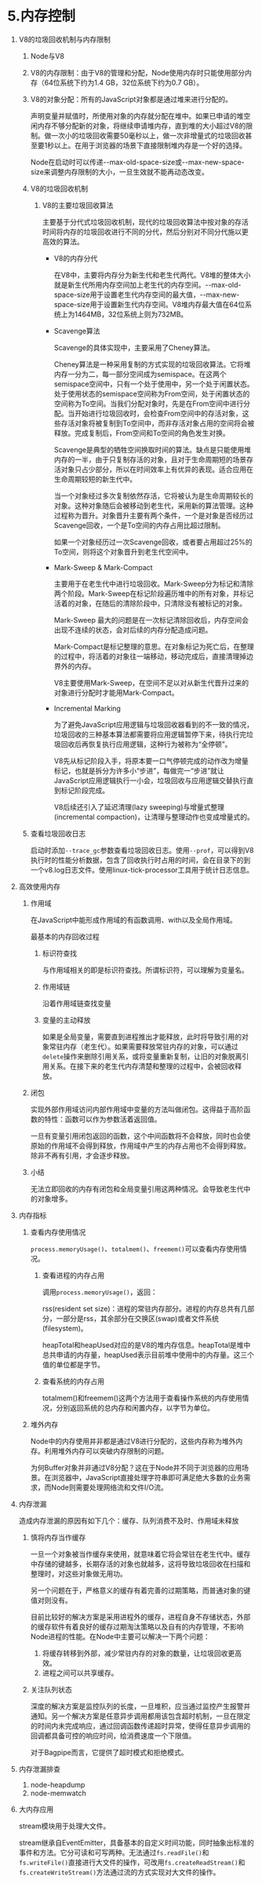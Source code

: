 # 5.内存控制

1. V8的垃圾回收机制与内存限制

   1. Node与V8

   2. V8的内存限制：由于V8的管理和分配，Node使用内存时只能使用部分内存（64位系统下约为1.4 GB，32位系统下约为0.7 GB）。

   3. V8的对象分配：所有的JavaScript对象都是通过堆来进行分配的。

      声明变量并赋值时，所使用对象的内存就分配在堆中。如果已申请的堆空闲内存不够分配新的对象，将继续申请堆内存，直到堆的大小超过V8的限制。做一次小的垃圾回收需要50毫秒以上，做一次非增量式的垃圾回收甚至要1秒以上。在用于浏览器的场景下直接限制堆内存是一个好的选择。
      
      Node在启动时可以传递--max-old-space-size或--max-new-space-size来调整内存限制的大小，一旦生效就不能再动态改变。

   4. V8的垃圾回收机制

      1. V8的主要垃圾回收算法

         主要基于分代式垃圾回收机制，现代的垃圾回收算法中按对象的存活时间将内存的垃圾回收进行不同的分代，然后分别对不同分代施以更高效的算法。

         - V8的内存分代

           在V8中，主要将内存分为新生代和老生代两代。V8堆的整体大小就是新生代所用内存空间加上老生代的内存空间。--max-old-space-size用于设置老生代内存空间的最大值，--max-new-space-size用于设置新生代内存空间。V8堆内存最大值在64位系统上为1464MB，32位系统上则为732MB。

         - Scavenge算法

           Scavenge的具体实现中，主要采用了Cheney算法。
           
           Cheney算法是一种采用复制的方式实现的垃圾回收算法。它将堆内存一分为二，每一部分空间成为semispace。在这两个semispace空间中，只有一个处于使用中，另一个处于闲置状态。处于使用状态的semispace空间称为From空间，处于闲置状态的空间称为To空间。当我们分配对象时，先是在From空间中进行分配。当开始进行垃圾回收时，会检查From空间中的存活对象，这些存活对象将被复制到To空间中，而非存活对象占用的空间将会被释放。完成复制后，From空间和To空间的角色发生对换。

           Scavenge是典型的牺牲空间换取时间的算法。缺点是只能使用堆内存的一半，由于只复制存活的对象，且对于生命周期短的场景存活对象只占少部分，所以在时间效率上有优异的表现。适合应用在生命周期较短的新生代中。

           当一个对象经过多次复制依然存活，它将被认为是生命周期较长的对象。这种对象随后会被移动到老生代，采用新的算法管理。这种过程称为晋升。对象晋升主要有两个条件，一个是对象是否经历过Scavenge回收，一个是To空间的内存占用比超过限制。

           如果一个对象经历过一次Scavenge回收，或者要占用超过25%的To空间，则将这个对象晋升到老生代空间中。

         - Mark-Sweep & Mark-Compact

           主要用于在老生代中进行垃圾回收。Mark-Sweep分为标记和清除两个阶段。Mark-Sweep在标记阶段遍历堆中的所有对象，并标记活着的对象，在随后的清除阶段中，只清除没有被标记的对象。
           
           Mark-Sweep 最大的问题是在一次标记清除回收后，内存空间会出现不连续的状态，会对后续的内存分配造成问题。

           Mark-Compact是标记整理的意思。在对象标记为死亡后，在整理的过程中，将活着的对象往一端移动，移动完成后，直接清理掉边界外的内存。

           V8主要使用Mark-Sweep，在空间不足以对从新生代晋升过来的对象进行分配时才能用Mark-Compact。

         - Incremental Marking

           为了避免JavaScript应用逻辑与垃圾回收器看到的不一致的情况，垃圾回收的三种基本算法都需要将应用逻辑暂停下来，待执行完垃圾回收后再恢复执行应用逻辑，这种行为被称为“全停顿”。

           V8先从标记阶段入手，将原本要一口气停顿完成的动作改为增量标记，也就是拆分为许多小“步进”，每做完一“步进”就让JavaScript应用逻辑执行一小会，垃圾回收与应用逻辑交替执行直到标记阶段完成。

           V8后续还引入了延迟清理(lazy sweeping)与增量式整理(incremental compaction)，让清理与整理动作也变成增量式的。

   5. 查看垃圾回收日志

      启动时添加`--trace_gc`参数查看垃圾回收日志。使用`--prof`，可以得到V8执行时的性能分析数据，包含了回收执行时占用的时间，会在目录下的到一个v8.log日志文件。使用linux-tick-processor工具用于统计日志信息。

2. 高效使用内存

   1. 作用域

      在JavaScript中能形成作用域的有函数调用、with以及全局作用域。

      最基本的内存回收过程

      1. 标识符查找

         与作用域相关的即是标识符查找。所谓标识符，可以理解为变量名。

      2. 作用域链

         沿着作用域链查找变量

      3. 变量的主动释放

         如果是全局变量，需要直到进程推出才能释放，此时将导致引用的对象常驻内存（老生代）。如果需要释放常驻内存的对象，可以通过`delete`操作来删除引用关系，或将变量重新复制，让旧的对象脱离引用关系。在接下来的老生代内存清楚和整理的过程中，会被回收释放。

   2. 闭包

      实现外部作用域访问内部作用域中变量的方法叫做闭包。这得益于高阶函数的特性：函数可以作为参数活着返回值。

      一旦有变量引用闭包返回的函数，这个中间函数将不会释放，同时也会使原始的作用域不会得到释放，作用域中产生的内存占用也不会得到释放。除非不再有引用，才会逐步释放。

   3. 小结

      无法立即回收的内存有闭包和全局变量引用这两种情况。会导致老生代中的对象增多。

3. 内存指标

   1. 查看内存使用情况

      `process.memoryUsage()`、`totalmem()`、`freemem()`可以查看内存使用情况。

      1. 查看进程的内存占用

         调用`process.memoryUsage()`，返回：

         rss(resident set size)：进程的常驻内存部分。进程的内存总共有几部分，一部分是rss，其余部分在交换区(swap)或者文件系统(filesystem)。

         heapTotal和heapUsed对应的是V8的堆内存信息。heapTotal是堆中总共申请的内存量，heapUsed表示目前堆中使用中的内存量。这三个值的单位都是字节。

      2. 查看系统的内存占用

         totalmem()和freemem()这两个方法用于查看操作系统的内存使用情况，分别返回系统的总内存和闲置内存，以字节为单位。

   2. 堆外内存

      Node中的内存使用并非都是通过V8进行分配的，这些内存称为堆外内存。利用堆外内存可以突破内存限制的问题。

      为何Buffer对象并非通过V8分配？这在于Node并不同于浏览器的应用场景。在浏览器中，JavaScript直接处理字符串即可满足绝大多数的业务需求，而Node则需要处理网络流和文件I/O流。

4. 内存泄漏

   造成内存泄漏的原因有如下几个：缓存、队列消费不及时、作用域未释放

   1. 慎将内存当作缓存

      一旦一个对象被当作缓存来使用，就意味着它将会常驻在老生代中。缓存中存储的键越多，长期存活的对象也就越多，这将导致垃圾回收在扫描和整理时，对这些对象做无用功。

      另一个问题在于，严格意义的缓存有着完善的过期策略，而普通对象的键值对则没有。

      目前比较好的解决方案是采用进程外的缓存，进程自身不存储状态，外部的缓存软件有着良好的缓存过期淘汰策略以及自有的内存管理，不影响Node进程的性能。在Node中主要可以解决一下两个问题：

      1. 将缓存转移到外部，减少常驻内存的对象的数量，让垃圾回收更高效。
      2. 进程之间可以共享缓存。

   2. 关注队列状态

      深度的解决方案是监控队列的长度，一旦堆积，应当通过监控产生报警并通知。另一个解决方案是任意异步调用都用该包含超时机制，一旦在限定的时间内未完成响应，通过回调函数传递超时异常，使得任意异步调用的回调都具备可控的响应时间，给消费速度一个下限值。

      对于Bagpipe而言，它提供了超时模式和拒绝模式。

5. 内存泄漏排查

   1. node-heapdump
   2. node-memwatch

6. 大内存应用

   stream模块用于处理大文件。

   stream继承自EventEmitter，具备基本的自定义时间功能，同时抽象出标准的事件和方法。它分可读和可写两种。无法通过`fs.readFile()`和`fs.writeFile()`直接进行大文件的操作，可改用`fs.createReadStream()`和`fs.createWriteStream()`方法通过流的方式实现对大文件的操作。

